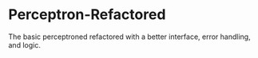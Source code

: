 # Perceptron-Refactored
The basic perceptroned refactored with a better interface, error handling, and logic. 
